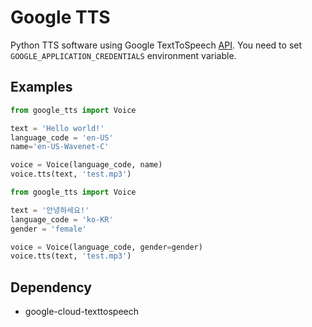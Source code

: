 # Google TTS

Python TTS software using Google TextToSpeech
[API](https://cloud.google.com/text-to-speech).
You need to set `GOOGLE_APPLICATION_CREDENTIALS` environment variable.

## Examples
``` python
from google_tts import Voice

text = 'Hello world!'
language_code = 'en-US'
name='en-US-Wavenet-C'

voice = Voice(language_code, name)
voice.tts(text, 'test.mp3')
```

``` python
from google_tts import Voice

text = '안녕하세요!'
language_code = 'ko-KR'
gender = 'female'

voice = Voice(language_code, gender=gender)
voice.tts(text, 'test.mp3')
```

## Dependency
- google-cloud-texttospeech
